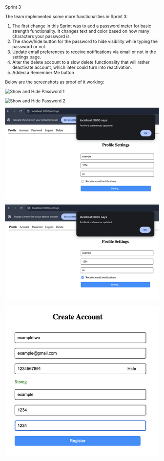 Sprint 3

The team implemented some more functionalities in Sprint 3:

1. The first change in this Sprint was to add a password meter for basic strength functionality. It changes text and color based on how many characters your password is.
2. The show/hide button for the password to hide visibility while typing the password or not.
3. Update email preferences to receive notifications via email or not in the settings page.
4. Alter the delete account to a slow delete functionality that will rather deactivate account, which later could turn into reactivation.
5. Added a Remember Me button

Below are the screenshots as proof of it working:

![Show and Hide Password 1](<Screenshot 2025-05-01 at 7.09.58 PM.png>)

![Show and Hide Password 2](<Screenshot 2025-05-01 at 7.09.53 PM.png>)

![Update Email Preferences 1](image-9.png)

![Update Email Preferences 2](image-10.png)

![Create Account with show/hide password, and strength meter](image-12.png)
